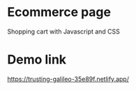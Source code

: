 # Ecommerce page
Shopping cart with Javascript and CSS

# Demo link
https://trusting-galileo-35e89f.netlify.app/
